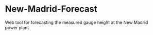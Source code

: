 # New-Madrid-Forecast
Web tool for forecasting the measured gauge height at the New Madrid power plant
